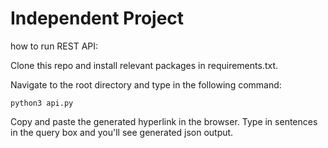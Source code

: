 # Independent Project

how to run REST API:

Clone this repo and install relevant packages in requirements.txt.

Navigate to the root directory and type in the following command:
```{sh}
python3 api.py
```
Copy and paste the generated hyperlink in the browser. Type in sentences in the query box and you'll see generated json output.
